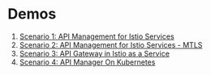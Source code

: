 # Demos

1. [Scenario 1: API Management for Istio Services](S01-APIM_for_Istio_Services)
1. [Scenario 2: API Management for Istio Services - MTLS](S02-APIM_for_Istio_Services_MTLS)
1. [Scenario 3: API Gateway in Istio as a Service](S03-API_Gateway_In_Istio_As_A_Service)
1. [Scenario 4: API Manager On Kubernetes](S04-APIManagerOnKubernetes)